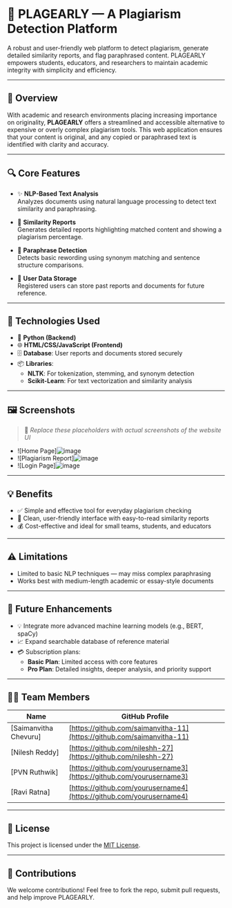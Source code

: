 # 📄 PLAGEARLY — A Plagiarism Detection Platform

A robust and user-friendly web platform to detect plagiarism, generate detailed similarity reports, and flag paraphrased content. PLAGEARLY empowers students, educators, and researchers to maintain academic integrity with simplicity and efficiency.

---

## 🚀 Overview

With academic and research environments placing increasing importance on originality, **PLAGEARLY** offers a streamlined and accessible alternative to expensive or overly complex plagiarism tools. This web application ensures that your content is original, and any copied or paraphrased text is identified with clarity and accuracy.

---

## 🔍 Core Features

- ✨ **NLP-Based Text Analysis**  
  Analyzes documents using natural language processing to detect text similarity and paraphrasing.

- 📄 **Similarity Reports**  
  Generates detailed reports highlighting matched content and showing a plagiarism percentage.

- 🔁 **Paraphrase Detection**  
  Detects basic rewording using synonym matching and sentence structure comparisons.

- 📂 **User Data Storage**  
  Registered users can store past reports and documents for future reference.

---

## 🧠 Technologies Used

- 🧰 **Python (Backend)**
- 🌐 **HTML/CSS/JavaScript (Frontend)**
- 🗄️ **Database**: User reports and documents stored securely
- 📦 **Libraries**:
  - **NLTK**: For tokenization, stemming, and synonym detection
  - **Scikit-Learn**: For text vectorization and similarity analysis

---

## 🖼️ Screenshots

> 📌 _Replace these placeholders with actual screenshots of the website UI_

- ![Home Page]![image](https://github.com/user-attachments/assets/08eec000-174f-46b6-81dc-cfeb003ae57a)
- ![Plagiarism Report]![image](https://github.com/user-attachments/assets/49fb54e0-77af-4289-b148-7b31a528a4f0)
- ![Login Page]![image](https://github.com/user-attachments/assets/fe30606a-ac7c-469f-a068-f39ba08eee14)


---

## 💡 Benefits

- ✅ Simple and effective tool for everyday plagiarism checking
- 🧾 Clean, user-friendly interface with easy-to-read similarity reports
- 💰 Cost-effective and ideal for small teams, students, and educators

---

## ⚠️ Limitations

- Limited to basic NLP techniques — may miss complex paraphrasing
- Works best with medium-length academic or essay-style documents

---

## 🔮 Future Enhancements

- 💡 Integrate more advanced machine learning models (e.g., BERT, spaCy)
- 📈 Expand searchable database of reference material
- 💳 Subscription plans:
  - **Basic Plan**: Limited access with core features
  - **Pro Plan**: Detailed insights, deeper analysis, and priority support

---

## 🧑‍💻 Team Members

| Name       | GitHub Profile                          |
|------------|------------------------------------------|
| [Saimanvitha Chevuru] | [https://github.com/saimanvitha-11](https://github.com/saimanvitha-11) |
| [Nilesh Reddy] | [https://github.com/nileshh-27](https://github.com/nileshh-27) |
| [PVN Ruthwik] | [https://github.com/yourusername3](https://github.com/yourusername3) |
| [Ravi Ratna] | [https://github.com/yourusername4](https://github.com/yourusername4) |


---

## 📜 License

This project is licensed under the [MIT License](LICENSE).

---

## 🙌 Contributions

We welcome contributions! Feel free to fork the repo, submit pull requests, and help improve PLAGEARLY.

